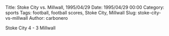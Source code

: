 Title: Stoke City vs. Millwall, 1995/04/29
Date: 1995/04/29 00:00
Category: sports
Tags: football, football scores, Stoke City, Millwall
Slug: stoke-city-vs-millwall
Author: carbonero


Stoke City 4 - 3 Millwall
